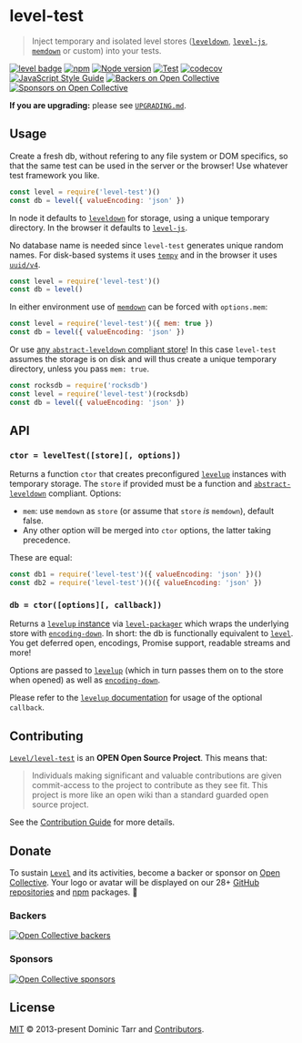 # level-test

> Inject temporary and isolated level stores ([`leveldown`][leveldown], [`level-js`][level-js], [`memdown`][memdown] or custom) into your tests.

[![level badge][level-badge]](https://github.com/Level/awesome)
[![npm](https://img.shields.io/npm/v/level-test.svg?label=&logo=npm)](https://www.npmjs.com/package/level-test)
[![Node version](https://img.shields.io/node/v/level-test.svg)](https://www.npmjs.com/package/level-test)
[![Test](https://github.com/Level/level-test/actions/workflows/test.yml/badge.svg)](https://github.com/Level/level-test/actions/workflows/test.yml)
[![codecov](https://codecov.io/gh/Level/level-js/branch/master/graph/badge.svg)](https://codecov.io/gh/Level/level-test)
[![JavaScript Style Guide](https://img.shields.io/badge/code_style-standard-brightgreen.svg)](https://standardjs.com)
[![Backers on Open Collective](https://opencollective.com/level/backers/badge.svg?color=orange)](#backers)
[![Sponsors on Open Collective](https://opencollective.com/level/sponsors/badge.svg?color=orange)](#sponsors)

**If you are upgrading:** please see [`UPGRADING.md`](UPGRADING.md).

## Usage

Create a fresh db, without refering to any file system or DOM specifics,
so that the same test can be used in the server or the browser! Use whatever test framework you like.

```js
const level = require('level-test')()
const db = level({ valueEncoding: 'json' })
```

In node it defaults to [`leveldown`][leveldown] for storage, using a unique temporary directory. In the browser it defaults to [`level-js`][level-js].

No database name is needed since `level-test` generates unique random names. For disk-based systems it uses [`tempy`](https://github.com/sindresorhus/tempy#readme) and in the browser it uses [`uuid/v4`](https://github.com/kelektiv/node-uuid#version-4).

```js
const level = require('level-test')()
const db = level()
```

In either environment use of [`memdown`][memdown] can be forced with `options.mem`:

```js
const level = require('level-test')({ mem: true })
const db = level({ valueEncoding: 'json' })
```

Or use [any `abstract-leveldown` compliant store](https://github.com/Level/awesome#stores)! In this case `level-test` assumes the storage is on disk and will thus create a unique temporary directory, unless you pass `mem: true`.

```js
const rocksdb = require('rocksdb')
const level = require('level-test')(rocksdb)
const db = level({ valueEncoding: 'json' })
```

## API

<a name="factory"></a>
### `ctor = levelTest([store][, options])`

Returns a function `ctor` that creates preconfigured [`levelup`](https://github.com/Level/levelup) instances with temporary storage. The `store` if provided must be a function and [`abstract-leveldown`](https://github.com/Level/abstract-leveldown) compliant. Options:

- `mem`: use `memdown` as `store` (or assume that `store` _is_ `memdown`), default false.
- Any other option will be merged into `ctor` options, the latter taking precedence.

These are equal:

```js
const db1 = require('level-test')({ valueEncoding: 'json' })()
const db2 = require('level-test')()({ valueEncoding: 'json' })
```

<a name="ctor"></a>
### `db = ctor([options][, callback])`

Returns a [`levelup` instance](https://github.com/Level/levelup#api) via [`level-packager`](https://github.com/Level/packager) which wraps the underlying store with [`encoding-down`](https://github.com/Level/encoding-down). In short: the db is functionally equivalent to [`level`](https://github.com/Level/level). You get deferred open, encodings, Promise support, readable streams and more!

Options are passed to [`levelup`](https://github.com/Level/levelup) (which in turn passes them on to the store when opened) as well as [`encoding-down`](https://github.com/Level/encoding-down).

Please refer to the [`levelup` documentation](https://github.com/Level/levelup#levelupdb-options-callback) for usage of the optional `callback`.

## Contributing

[`Level/level-test`](https://github.com/Level/level-test) is an **OPEN Open Source Project**. This means that:

> Individuals making significant and valuable contributions are given commit-access to the project to contribute as they see fit. This project is more like an open wiki than a standard guarded open source project.

See the [Contribution Guide](https://github.com/Level/community/blob/master/CONTRIBUTING.md) for more details.

## Donate

To sustain [`Level`](https://github.com/Level) and its activities, become a backer or sponsor on [Open Collective](https://opencollective.com/level). Your logo or avatar will be displayed on our 28+ [GitHub repositories](https://github.com/Level) and [npm](https://www.npmjs.com/) packages. 💖

### Backers

[![Open Collective backers](https://opencollective.com/level/backers.svg?width=890)](https://opencollective.com/level)

### Sponsors

[![Open Collective sponsors](https://opencollective.com/level/sponsors.svg?width=890)](https://opencollective.com/level)

## License

[MIT](LICENSE.md) © 2013-present Dominic Tarr and [Contributors](CONTRIBUTORS.md).

[level-badge]: https://leveljs.org/img/badge.svg
[leveldown]: https://github.com/Level/leveldown
[memdown]: https://github.com/Level/memdown
[level-js]: https://github.com/Level/level-js
